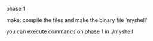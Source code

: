 phase 1

make: compile the files and make the binary file 'myshell'

you can execute commands on phase 1 in ./myshell